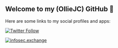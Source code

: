 ## Welcome to my (OllieJC) GitHub :wave:

Here are some links to my social profiles and apps:

[![Twitter Follow](https://img.shields.io/twitter/follow/OllieJC?style=social)](https://twitter.com/4f4a43)

[![infosec.exchange](https://img.shields.io/mastodon/follow/109373912632701675?domain=https%3A%2F%2Finfosec.exchange&style=social)](https://infosec.exchange/@olliejc)
